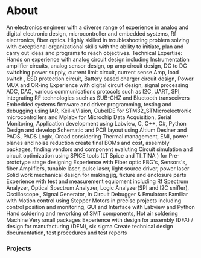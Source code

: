 # About
An electronics engineer with a diverse range of experience in analog and digital electronic design, microcontroller and embedded systems, Rf electronics, fiber optics. Highly skilled in troubleshooting problem
solving with exceptional organizational skills with the ability to initiate, plan and carry out ideas and programs to reach objectives.
Technical Expertise:
Hands on experience with analog circuit design including Instrumentation amplifier circuits, analog sensor design, op amp
circuit design, DC to DC switching power supply, current limit circuit, current sense Amp, load switch , ESD protection circuit, Battery based charger circuit design, Power MUX and OR-ing
Experience with digital circuit design, signal processing ADC, DAC, various communications protocols such as I2C, UART,
SPI, integrating RF technologies such as SUB-GHZ and Bluetooth transceivers
Embedded systems firmware and driver programming, testing and debugging using IAR, Keil-uVision, CubeIDE for
STM32_STMicroelectronic microcontrollers and Mplabx for Microchip
Data Acquisition, Serial Monitoring, Application development using Labview, C, C++, C#, Python
Design and develop Schematic and PCB layout using Altium Desiner and PADS, PADS Logix, Orcad considering Thermal
management, EMI, power planes and noise reduction create final BOMs and cost, assembly packages, finding vendors and
component evaluting
Circuit simulation and circuit optimization using SPICE tools (LT Spice and TI_TINA ) for Pre-prototype stage designing
Experience with Fiber optic FBG's, Sensors's, fiber Amplifiers, tunable laser, pulse laser, light source driver, power laser
Solid work mechanical design for making jig, fixture and enclosure parts
Experience with test and measurement equipment including Rf Spectrum Analyzer, Optical Spectrum Analyzer, Logic
Analyzer(SPI and I2C sniffer), Oscilloscope,, Signal Generator, In Circuit Debugger & Emulators
Familiar with Motion control using Stepper Motors in precise projects including control position and monitoring, GUI and
Interface with Labview and Python
Hand soldering and reworking of SMT components, Hot air soldering Machine Very small packages
Experience with design for assembly (DFA) / design for manufacturing (DFM), six sigma
Create technical design documentation, test procedures and test reports

### Projects
